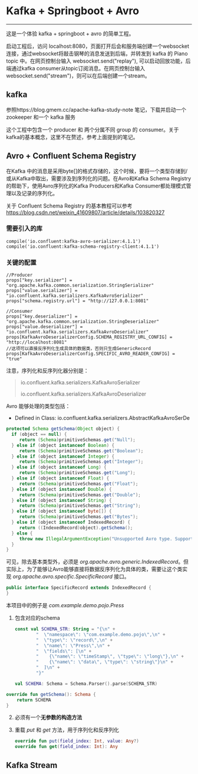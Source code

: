 # Kafka + Springboot + Avro

---------------------

这是一个体验 kafka + springboot + avro 的简单工程。

启动工程后，访问 localhost:8080，页面打开后会和服务端创建一个websocket连接，通过websocket将敲击钢琴的消息发送到后端，并转发到 kafka 的 Piano topic 中。在网页控制台输入 websocket.send("replay"), 可以启动回放功能，后端通过kafka consumer从topic订阅消息。在网页控制台输入 websocket.send("stream")，则可以在后端创建一个stream。



## kafka

参照https://blog.gmem.cc/apache-kafka-study-note 笔记，下载并启动一个zookeeper 和一个 kafka 服务

这个工程中包含一个 producer 和 两个分属不同 group 的 consumer。关于kafka的基本概念，这里不在赘述，参考上面提到的笔记。

## Avro + Confluent Schema Registry

在Kafka 中的消息是采用byte[]的格式存储的，这个时候，要将一个类型存储到/或从Kafka中取出，需要涉及到序列化的问题。在Avro和Kafka Schema Registry的帮助下，使用Avro序列化的Kafka Producers和Kafka Consumer都处理模式管理以及记录的序列化。

关于 Confluent Schema Registry 的基本教程可以参考 https://blog.csdn.net/weixin_41609807/article/details/103820327



### 需要引入的库

```
compile('io.confluent:kafka-avro-serializer:4.1.1')
compile('io.confluent:kafka-schema-registry-client:4.1.1')
```

### 关键的配置

```
//Producer
props["key.serializer"] = "org.apache.kafka.common.serialization.StringSerializer"
props["value.serializer"] = "io.confluent.kafka.serializers.KafkaAvroSerializer"
props["schema.registry.url"] = "http://127.0.0.1:8081"

//Consumer
props["key.deserializer"] = "org.apache.kafka.common.serialization.StringDeserializer"
props["value.deserializer"] = "io.confluent.kafka.serializers.KafkaAvroDeserializer"
props[KafkaAvroDeserializerConfig.SCHEMA_REGISTRY_URL_CONFIG] = "http://localhost:8081"
//这项可以直接反序列化生成具体的数据类，否则只生成GenericRecord
props[KafkaAvroDeserializerConfig.SPECIFIC_AVRO_READER_CONFIG] = "true"

```

注意，序列化和反序列化器分别是：

>  io.confluent.kafka.serializers.KafkaAvroSerializer
>
>  io.confluent.kafka.serializers.KafkaAvroDeserializer

Avro 能够处理的类型包括：

* Defined in Class: io.confluent.kafka.serializers.AbstractKafkaAvroSerDe

```java
protected Schema getSchema(Object object) {
  if (object == null) {
     return (Schema)primitiveSchemas.get("Null");
  } else if (object instanceof Boolean) {
     return (Schema)primitiveSchemas.get("Boolean");
  } else if (object instanceof Integer) {
     return (Schema)primitiveSchemas.get("Integer");
  } else if (object instanceof Long) {
     return (Schema)primitiveSchemas.get("Long");
  } else if (object instanceof Float) {
     return (Schema)primitiveSchemas.get("Float");
  } else if (object instanceof Double) {
     return (Schema)primitiveSchemas.get("Double");
  } else if (object instanceof String) {
     return (Schema)primitiveSchemas.get("String");
  } else if (object instanceof byte[]) {
     return (Schema)primitiveSchemas.get("Bytes");
  } else if (object instanceof IndexedRecord) {
     return ((IndexedRecord)object).getSchema();
  } else {
     throw new IllegalArgumentException("Unsupported Avro type. Supported types are null, Boolean, Integer, Long, Float, Double, String, byte[] and IndexedRecord");
  }
}
```

可见，除去基本类型外，必须是 *org.apache.avro.generic.IndexedRecord*。但实际上，为了能够让Avro能够直接将数据反序列化为具体的类，需要让这个类实现 *org.apache.avro.specific.SpecificRecord* 接口。

```java
public interface SpecificRecord extends IndexedRecord {
}
```

本项目中的例子是 *com.example.demo.pojo.Press*

1. 包含对应的schema

   ```kotlin
   const val SCHEMA_STR: String = "{\n" +
           "  \"namespace\": \"com.example.demo.pojo\",\n" +
           "  \"type\": \"record\",\n" +
           "  \"name\": \"Press\",\n" +
           "  \"fields\": [\n" +
           "    {\"name\": \"timeStamp\", \"type\": \"long\"},\n" +
           "    {\"name\": \"data\", \"type\": \"string\"}\n" +
           "  ]\n" +
           "}"
   
   val SCHEMA: Schema = Schema.Parser().parse(SCHEMA_STR)
   ```

```kotlin
override fun getSchema(): Schema {
    return SCHEMA
}
```

2. 必须有一个**无参数的构造方法**

3. 重载 *put* 和 *get* 方法，用于序列化和反序列化

   ```kotlin
   override fun put(field_index: Int, value: Any?)
   override fun get(field_index: Int): Any
   ```



## Kafka Stream

